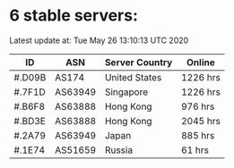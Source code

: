 # 6 stable servers:

Latest update at: Tue May 26 13:10:13 UTC 2020

| ID | ASN | Server Country | Online |
| -- | --- | -------------- | ------ |
| #.D09B | AS174 | United States | 1226 hrs |
| #.7F1D | AS63949 | Singapore | 1226 hrs |
| #.B6F8 | AS63888 | Hong Kong | 976 hrs |
| #.BD3E | AS63888 | Hong Kong | 2045 hrs |
| #.2A79 | AS63949 | Japan | 885 hrs |
| #.1E74 | AS51659 | Russia | 61 hrs |

